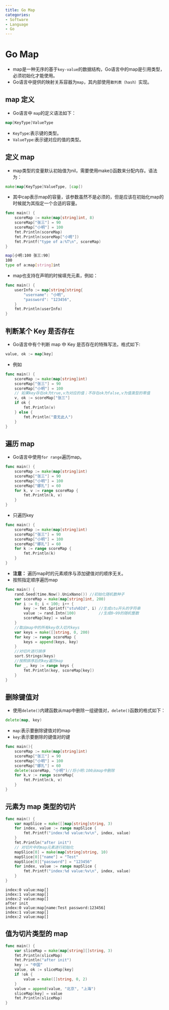 ```yaml
---
title: Go Map
categories:
- Software
- Language
- Go
---
```

# Go Map

- map是一种无序的基于`key-value`的数据结构，Go语言中的map是引用类型，必须初始化才能使用。
- Go语言中提供的映射关系容器为`map`，其内部使用`散列表（hash）`实现。

## map 定义

- Go语言中 `map`的定义语法如下：

```go
map[KeyType]ValueType
```

- `KeyType`:表示键的类型。
- `ValueType`:表示键对应的值的类型。

## 定义 map

- map类型的变量默认初始值为nil，需要使用make()函数来分配内存。语法为：

```go
make(map[KeyType]ValueType, [cap])
```

- 其中cap表示map的容量，该参数虽然不是必须的，但是应该在初始化map的时候就为其指定一个合适的容量。

```go
func main() {
    scoreMap := make(map[string]int, 8)
    scoreMap["张三"] = 90
    scoreMap["小明"] = 100
    fmt.Println(scoreMap)
    fmt.Println(scoreMap["小明"])
    fmt.Printf("type of a:%T\n", scoreMap)
}
```

```bash
map[小明:100 张三:90]
100
type of a:map[string]int
```

- map也支持在声明的时候填充元素，例如：

```go
func main() {
	userInfo := map[string]string{
		"username": "小明",
		"password": "123456",
	}
	fmt.Println(userInfo)
}
```

## 判断某个 Key 是否存在

- Go语言中有个判断 map 中 Key 是否存在的特殊写法，格式如下:

```go
value, ok := map[key]
```

- 例如

```go
func main() {
    scoreMap := make(map[string]int)
    scoreMap["张三"] = 90
    scoreMap["小明"] = 100
    // 如果key存在ok为true,v为对应的值；不存在ok为false,v为值类型的零值
    v, ok := scoreMap["张三"]
    if ok {
        fmt.Println(v)
    } else {
        fmt.Println("查无此人")
    }
}
```

## 遍历 map

- Go语言中使用`for range`遍历map。

```go
func main() {
    scoreMap := make(map[string]int)
    scoreMap["张三"] = 90
    scoreMap["小明"] = 100
    scoreMap["娜扎"] = 60
    for k, v := range scoreMap {
        fmt.Println(k, v)
    }
}
```

- 只遍历key

```go
func main() {
	scoreMap := make(map[string]int)
	scoreMap["张三"] = 90
	scoreMap["小明"] = 100
	scoreMap["娜扎"] = 60
	for k := range scoreMap {
		fmt.Println(k)
	}
}
```

- **注意：** 遍历map时的元素顺序与添加键值对的顺序无关。
- 按照指定顺序遍历map

```go
func main() {
    rand.Seed(time.Now().UnixNano()) //初始化随机数种子
    var scoreMap = make(map[string]int, 200)
    for i := 0; i < 100; i++ {
        key := fmt.Sprintf("stu%02d", i) //生成stu开头的字符串
        value := rand.Intn(100)          //生成0~99的随机整数
        scoreMap[key] = value
    }
    //取出map中的所有key存入切片keys
    var keys = make([]string, 0, 200)
    for key := range scoreMap {
        keys = append(keys, key)
    }
    //对切片进行排序
    sort.Strings(keys)
    //按照排序后的key遍历map
    for _, key := range keys {
        fmt.Println(key, scoreMap[key])
    }
}
```

## 删除键值对

- 使用`delete()`内建函数从map中删除一组键值对，`delete()`函数的格式如下：

```go
delete(map, key)
```

- `map`:表示要删除键值对的map
- `key`:表示要删除的键值对的键

```go
func main(){
    scoreMap := make(map[string]int)
    scoreMap["张三"] = 90
    scoreMap["小明"] = 100
    scoreMap["娜扎"] = 60
    delete(scoreMap, "小明")//将小明:100从map中删除
    for k,v := range scoreMap{
        fmt.Println(k, v)
    }
}
```

## 元素为 map 类型的切片

```go
func main() {
	var mapSlice = make([]map[string]string, 3)
	for index, value := range mapSlice {
		fmt.Printf("index:%d value:%v\n", index, value)
	}
	fmt.Println("after init")
	// 对切片中的map元素进行初始化
	mapSlice[0] = make(map[string]string, 10)
	mapSlice[0]["name"] = "Test"
	mapSlice[0]["password"] = "123456"
	for index, value := range mapSlice {
		fmt.Printf("index:%d value:%v\n", index, value)
	}
}
```

```
index:0 value:map[]
index:1 value:map[]
index:2 value:map[]
after init
index:0 value:map[name:Test password:123456]
index:1 value:map[]
index:2 value:map[]
```

## 值为切片类型的 map

```go
func main() {
    var sliceMap = make(map[string][]string, 3)
    fmt.Println(sliceMap)
    fmt.Println("after init")
    key := "中国"
    value, ok := sliceMap[key]
    if !ok {
        value = make([]string, 0, 2)
    }
    value = append(value, "北京", "上海")
    sliceMap[key] = value
    fmt.Println(sliceMap)
}
```